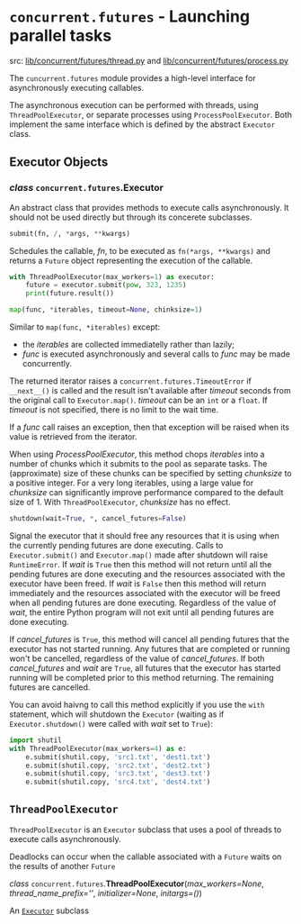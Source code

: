 # `concurrent.futures` - Launching parallel tasks

src: [lib/concurrent/futures/thread.py](https://github.com/python/cpython/blob/3.10/Lib/concurrent/futures/thread.py) and [lib/concurrent/futures/process.py](https://github.com/python/cpython/blob/3.10/Lib/concurrent/futures/process.py)

The `cuncurrent.futures` module provides a high-level interface for asynchronously executing callables.

The asynchronous execution can be performed with threads, using `ThreadPoolExecutor`, or separate processes using `ProcessPoolExecutor`. Both implement the same interface which is defined by the abstract `Executor` class. 

## Executor Objects

### _class_ `concurrent.futures`.**Executor**

An abstract class that provides methods to execute calls asynchronously. It should not be used directly but through its concerete subclasses.

  ```python
  submit(fn, /, *args, **kwargs)
  ```

  Schedules the callable, _fn_, to be executed as `fn(*args, **kwargs)` and returns a `Future` object representing the execution of the callable.
  ```python
  with ThreadPoolExecutor(max_workers=1) as executor:
      future = executor.submit(pow, 323, 1235)
      print(future.result())
  ```

  ```python
  map(func, *iterables, timeout=None, chinksize=1) 
  ```

  Similar to `map(func, *iterables)` except:

  * the _iterables_ are collected immediatelly rather than lazily;
  * _func_ is executed asynchronously and several calls to _func_ may be made concurrently.

  The returned iterator raises a `concurrent.futures.TimeoutError` if `__next__()` is called and the result isn't available after _timeout_ seconds from the original call to `Executor.map()`. _timeout_ can be an `int` or a `float`. If _timeout_ is not specified, there is no limit to the wait time.

If a _func_ call raises an exception, then that exception will be raised when its value is retrieved from the iterator.

When using _ProcessPoolExecutor_, this method chops _iterables_ into a number of chunks which it submits to the pool as separate tasks. The (approximate) size of these chunks can be specified by setting _chunksize_ to a positive integer. For a very long iterables, using a large value for _chunksize_ can significantly improve performance compared to the default size of 1. With `ThreadPoolExecutor`, _chunksize_ has no effect.

  ```python
  shutdown(wait=True, *, cancel_futures=False)

  ```

  Signal the executor that it should free any resources that it is using when the currently pending futures are done executing. Calls to `Executor.submit()` and `Executor.map()` made after shutdown will raise `RuntimeError`.
  If _wait_ is `True` then this method will not return until all the pending futures are done executing and the resources associated with the executor have been freed. If _wait_ is `False` then this method will return immediately and the resources associated with the executor will be freed when all pending futures are done executing. Regardless of the value of _wait_, the entire Python program will not exit until all pending futures are done executing.

  If _cancel_futures_ is `True`, this method will cancel all pending futures that the executor has not started running. Any futures that are completed or running won't be cancelled, regardless of the value of _cancel_futures_. 
  If both _cancel_futures_ and _wait_ are `True`, all futures that the executor has started running will be completed prior to this method returning. The remaining futures are cancelled.

  You can avoid haivng to call this method explicitly if you use the `with` statement, which will shutdown the `Executor`  (waiting as if `Executor.shutdown()` were called with _wait_ set to `True`):

  ```python
  import shutil
  with ThreadPoolExecutor(max_workers=4) as e:
      e.submit(shutil.copy, 'src1.txt', 'dest1.txt')
      e.submit(shutil.copy, 'src2.txt', 'dest2.txt')
      e.submit(shutil.copy, 'src3.txt', 'dest3.txt')
      e.submit(shutil.copy, 'src4.txt', 'dest4.txt')
  ```

## `ThreadPoolExecutor`

`ThreadPoolExecutor` is an `Executor` subclass that uses a pool of threads to execute calls asynchronously.

Deadlocks can occur when the callable associated with a `Future` waits on the results of another `Future`


_class_ `concurrent.futures`.**ThreadPoolExecutor**(_max_workers=None_, _thread_name_prefix=''_, _initializer=None_, _initargs=()_)

  An [`Executor`](#class-concurrentfuturesExecutor) subclass

